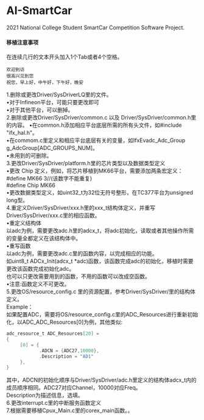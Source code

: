 # AI-SmartCar
 2021 National College Student SmartCar Competition Software Project.  
   
     
#### 移植注意事项
在连续几行的文本开头加入1个Tab或者4个空格。

    欢迎到访
    很高兴见到您
    祝您，早上好，中午好，下午好，晚安
   
 1.删除或更改Driver/SysDriverLQ里的文件。<br>
     •对于Infineon平台，可能只要更改即可  
     •对于其他平台，可以删掉。  
 2.删除或更改Driver/SysDriver/common.c 以及 Driver/SysDriver/common.h里的内容。 
     •在common.h添加相应平台底层所需的所有头文件，如#include "ifx_hal.h"。  
    •在commom.c里定义和相应平台底层有关的变量，如IfxEvadc_Adc_Group g_AdcGroup[ADC_GROUPS_NUM]。  
    •未用到的可删除。  
 3.更改Driver/SysDriver/platform.h里的芯片类型以及数据类型定义  
   •更改 Chip 定义，例如，将芯片移植到MK66平台，需要添加两条宏定义：  
     #define MK66 3//(该数字不能重复)  
     #define Chip MK66  
   •更改数据类型定义，如uint32_t为32位无符号整形，在TC377平台为unsigned long型。  
 4.重定义Driver/SysDriver/xxx.h里的xxx_t结构体定义，并重写Driver/SysDriver/xxx.c里的相应函数。  
   •重定义结构体  
    以adc为例，需要更改adc.h里的adcx_t，将adc初始化，读取或者其他操作所需的变量全都定义在该结构体中。  
   •重写函数  
    以adc为例，需要更改adc.c里的函数内容，以完成相应的功能。  
    如uint8_t ADCx_Init(adcx_t *adc)函数，该函数完成adc的初始化，移植时需要更改该函数完成初始化adc。  
    也可以只更改需要用到的函数，不用的函数可以改成空函数。  
   •注意:函数定义不可更改。  
 5.更改OS/resource_config.c 里的资源配置，参考Driver/SysDriver/里的结构体定义。  
   Example：  
   如果配置ADC，需要将OS/resource_config.c里的ADC_Resources进行重新初始化，以ADC_ADC_Resources[0]为例，其他类似:  
   ``` C
   adc_resource_t ADC_Resources[20] =  
   {  
        [0] = {  
               .ADCN = {ADC27,10000},  
               .Description = "AD1"  
        },  
   }  
   ``` 
   其中，ADCN的初始化顺序与Driver/SysDriver/adc.h里定义的结构体adcx_t内的成员顺序相同。ADC27对应Channel，10000对应Freq。  
   Description为描述信息，选填。  
 6.更改interrupt.c里的中断服务函数定义  
 7.根据需要移植Cpux_Main.c里的corex_main函数。。
